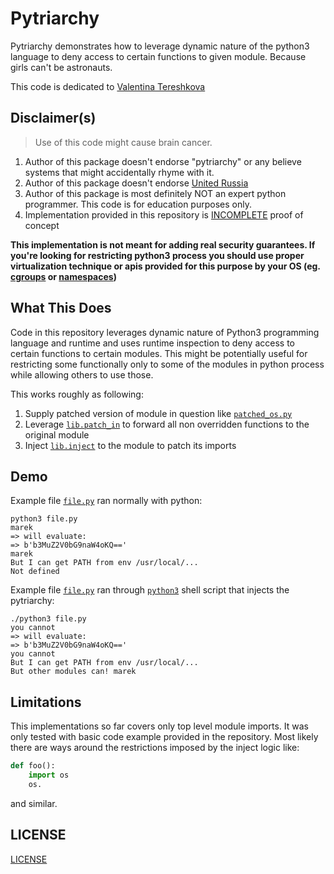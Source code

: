 # Pytriarchy

Pytriarchy demonstrates how to leverage dynamic nature of the python3 language to deny access
to certain functions to given module.
Because girls can't be astronauts.

This code is dedicated to [Valentina Tereshkova](https://en.wikipedia.org/wiki/Valentina_Tereshkova)

## Disclaimer(s)

> Use of this code might cause brain cancer.

1. Author of this package doesn't endorse "pytriarchy" or any believe systems that might accidentally rhyme with it.
2. Author of this package doesn't endorse [United Russia](https://en.wikipedia.org/wiki/United_Russia)
3. Author of this package is most definitely NOT an expert python programmer. This code is for education purposes only.
4. Implementation provided in this repository is [INCOMPLETE](#Limitations) proof of concept

__This implementation is not meant for adding real security guarantees. If you're looking for restricting python3 process
you should use proper virtualization technique or apis provided for this purpose by your OS (eg. [cgroups](https://www.man7.org/linux/man-pages/man7/cgroups.7.html) or [namespaces](https://man7.org/linux/man-pages/man7/namespaces.7.html))__

## What This Does

Code in this repository leverages dynamic nature of Python3 programming language and runtime and uses runtime inspection
to deny access to certain functions to certain modules.
This might be potentially useful for restricting some functionally only to some of the modules in python process
while allowing others to use those.

This works roughly as following:

1. Supply patched version of module in question like [`patched_os.py`](patched_os.py)
2. Leverage [`lib.patch_in`](lib/patch_in.py) to forward all non overridden functions to the original module
3. Inject [`lib.inject`](lib/inject.py) to the module to patch its imports

## Demo

Example file [`file.py`](file.py) ran normally with python:

```
python3 file.py
marek
=> will evaluate:
=> b'b3MuZ2V0bG9naW4oKQ=='
marek
But I can get PATH from env /usr/local/...
Not defined
```

Example file [`file.py`](file.py) ran through [`python3`](python3) shell script that injects the pytriarchy:

```
./python3 file.py
you cannot
=> will evaluate:
=> b'b3MuZ2V0bG9naW4oKQ=='
you cannot
But I can get PATH from env /usr/local/...
But other modules can! marek
```

## Limitations

This implementations so far covers only top level module imports.
It was only tested with basic code example provided in the repository.
Most likely there are ways around the restrictions imposed by the inject logic
like:

```python
def foo():
    import os
    os.
```

and similar.

## LICENSE

[LICENSE](LICENSE)

